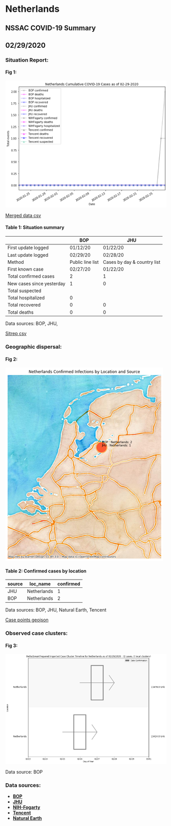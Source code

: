# Netherlands
## NSSAC COVID-19 Summary
## 02/29/2020



### Situation Report:
#### Fig 1:
![Netherlands cases](../merged_histories/Netherlands_merged_histories.png)

[Merged data csv](https://github.com/SchlittDataSci/SchlittDataSci.github.io/blob/master/data/tables/Netherlands_merged_daily.csv)

#### Table 1: Situation summary


|                           | BOP              | JHU                         |
|---------------------------|------------------|-----------------------------|
| First update logged       | 01/12/20         | 01/22/20                    |
| Last update logged        | 02/29/20         | 02/28/20                    |
| Method                    | Public line list | Cases by day & country list |
| First known case          | 02/27/20         | 01/22/20                    |
| Total confirmed cases     | 2                | 1                           |
| New cases since yesterday | 1                | 0                           |
| Total suspected           |                  |                             |
| Total hospitalized        | 0                |                             |
| Total recovered           | 0                | 0                           |
| Total deaths              | 0                | 0                           |

Data sources: BOP, JHU, 


[Sitrep csv](https://github.com/SchlittDataSci/SchlittDataSci.github.io/blob/master/data/tables/Netherlands_sitrep.csv)

### Geographic dispersal:
#### Fig 2:
![Netherlands mapped](../case_locs/Netherlands_case_locs.png)

#### Table 2: Confirmed cases by location


| source   | loc_name    |   confirmed |
|----------|-------------|-------------|
| JHU      | Netherlands |           1 |
| BOP      | Netherlands |           2 |

Data sources: BOP, JHU, Natural Earth, Tencent


[Case points geojson](https://github.com/SchlittDataSci/SchlittDataSci.github.io/blob/master/data/shapes/Netherlands_case_locs.geojson)

### Observed case clusters:
#### Fig 3:
![Netherlands cases](../cluster_analysis/Netherlands_imported_cases_BOP.png)



Data source: BOP


### Data sources:
* **[BOP](https://github.com/beoutbreakprepared/nCoV2019)**
* **[JHU](https://github.com/CSSEGISandData/COVID-19)** 
* **[NIH-Fogarty](https://docs.google.com/spreadsheets/d/1jS24DjSPVWa4iuxuD4OAXrE3QeI8c9BC1hSlqr-NMiU/edit#gid=1187587451)** 
* **[Tencent](https://news.qq.com/zt2020/page/feiyan.htm)**
* **[Natural Earth](https://www.naturalearthdata.com/forums/forum/natural-earth-map-data/cultural-vectors/admin-1-states-provinces-and-their-boundaries/)**

<!-- Global site tag (gtag.js) - Google Analytics -->
<script async src="https://www.googletagmanager.com/gtag/js?id=UA-158816269-1"></script>
<script>
  window.dataLayer = window.dataLayer || [];
  function gtag(){dataLayer.push(arguments);}
  gtag('js', new Date());

  gtag('config', 'UA-158816269-1');
</script>